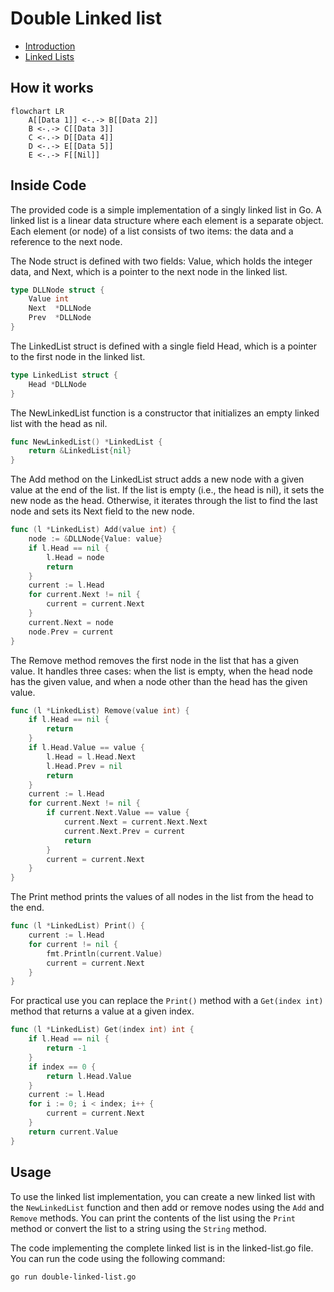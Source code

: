 # Double Linked list

* [Introduction](../../README.md)
* [Linked Lists](../README.md)

## How it works

````mermaid
flowchart LR
    A[[Data 1]] <-.-> B[[Data 2]]
    B <-.-> C[[Data 3]]
    C <-.-> D[[Data 4]]
    D <-.-> E[[Data 5]]
    E <-.-> F[[Nil]]
````

## Inside Code

The provided code is a simple implementation of a singly linked list in Go. A linked list is a linear data structure where each element is a separate object. Each element (or node) of a list consists of two items: the data and a reference to the next node.

The Node struct is defined with two fields: Value, which holds the integer data, and Next, which is a pointer to the next node in the linked list.

```go
type DLLNode struct {
    Value int
    Next  *DLLNode
    Prev  *DLLNode
}
```

The LinkedList struct is defined with a single field Head, which is a pointer to the first node in the linked list.

```go
type LinkedList struct {
    Head *DLLNode
}
```

The NewLinkedList function is a constructor that initializes an empty linked list with the head as nil.

```go
func NewLinkedList() *LinkedList {
    return &LinkedList{nil}
}
```

The Add method on the LinkedList struct adds a new node with a given value at the end of the list. If the list is empty (i.e., the head is nil), it sets the new node as the head. Otherwise, it iterates through the list to find the last node and sets its Next field to the new node.

```go
func (l *LinkedList) Add(value int) {
    node := &DLLNode{Value: value}
    if l.Head == nil {
        l.Head = node
        return
    }
    current := l.Head
    for current.Next != nil {
        current = current.Next
    }
    current.Next = node
    node.Prev = current
}
```

The Remove method removes the first node in the list that has a given value. It handles three cases: when the list is empty, when the head node has the given value, and when a node other than the head has the given value.

```go
func (l *LinkedList) Remove(value int) {
    if l.Head == nil {
        return
    }
    if l.Head.Value == value {
        l.Head = l.Head.Next
        l.Head.Prev = nil
        return
    }
    current := l.Head
    for current.Next != nil {
        if current.Next.Value == value {
            current.Next = current.Next.Next
            current.Next.Prev = current
            return
        }
        current = current.Next
    }
}
```

The Print method prints the values of all nodes in the list from the head to the end.

```go
func (l *LinkedList) Print() {
    current := l.Head
    for current != nil {
        fmt.Println(current.Value)
        current = current.Next
    }
}
```

For practical use you can replace the `Print()` method with a `Get(index int)` method that returns a value at a given index.

```go
func (l *LinkedList) Get(index int) int {
    if l.Head == nil {
        return -1
    }
    if index == 0 {
        return l.Head.Value
    }
    current := l.Head
    for i := 0; i < index; i++ {
        current = current.Next
    }
    return current.Value
}
```

## Usage

To use the linked list implementation, you can create a new linked list with the `NewLinkedList` function and then add or remove nodes using the `Add` and `Remove` methods. You can print the contents of the list using the `Print` method or convert the list to a string using the `String` method.

The code implementing the complete linked list is in the linked-list.go file. You can run the code using the following command:

```bash
go run double-linked-list.go
```